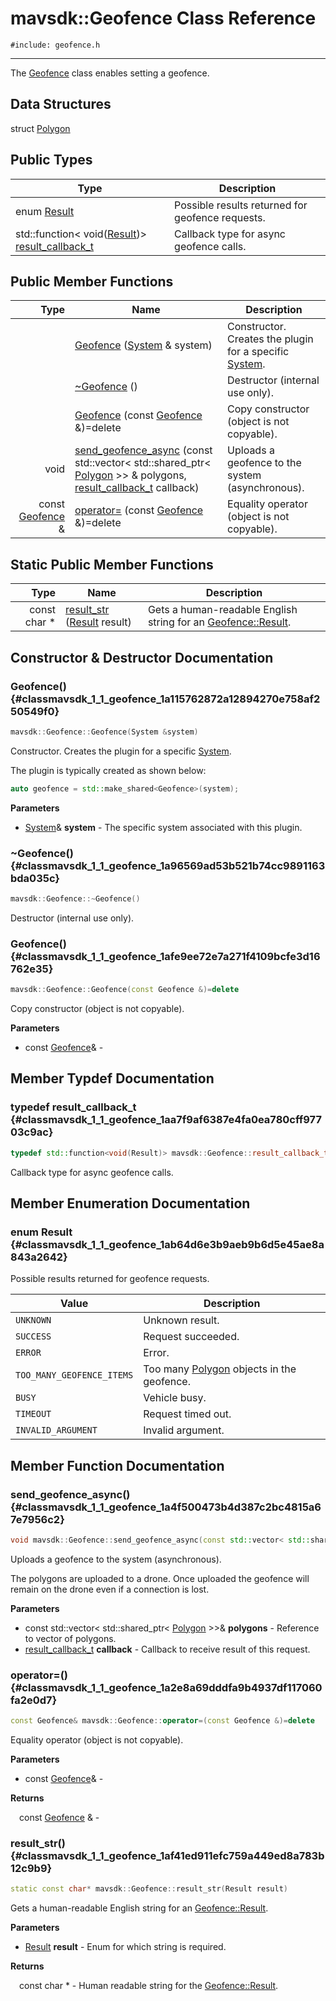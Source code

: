 # mavsdk::Geofence Class Reference
`#include: geofence.h`

----


The [Geofence](classmavsdk_1_1_geofence.md) class enables setting a geofence. 


## Data Structures


struct [Polygon](structmavsdk_1_1_geofence_1_1_polygon.md)

## Public Types


Type | Description
--- | ---
enum [Result](#classmavsdk_1_1_geofence_1ab64d6e3b9aeb9b6d5e45ae8a843a2642) | Possible results returned for geofence requests.
std::function< void([Result](classmavsdk_1_1_geofence.md#classmavsdk_1_1_geofence_1ab64d6e3b9aeb9b6d5e45ae8a843a2642))> [result_callback_t](#classmavsdk_1_1_geofence_1aa7f9af6387e4fa0ea780cff97703c9ac) | Callback type for async geofence calls.

## Public Member Functions


Type | Name | Description
---: | --- | ---
&nbsp; | [Geofence](#classmavsdk_1_1_geofence_1a115762872a12894270e758af250549f0) ([System](classmavsdk_1_1_system.md) & system) | Constructor. Creates the plugin for a specific [System](classmavsdk_1_1_system.md).
&nbsp; | [~Geofence](#classmavsdk_1_1_geofence_1a96569ad53b521b74cc9891163bda035c) () | Destructor (internal use only).
&nbsp; | [Geofence](#classmavsdk_1_1_geofence_1afe9ee72e7a271f4109bcfe3d16762e35) (const [Geofence](classmavsdk_1_1_geofence.md) &)=delete | Copy constructor (object is not copyable).
void | [send_geofence_async](#classmavsdk_1_1_geofence_1a4f500473b4d387c2bc4815a67e7956c2) (const std::vector< std::shared_ptr< [Polygon](structmavsdk_1_1_geofence_1_1_polygon.md) >> & polygons, [result_callback_t](classmavsdk_1_1_geofence.md#classmavsdk_1_1_geofence_1aa7f9af6387e4fa0ea780cff97703c9ac) callback) | Uploads a geofence to the system (asynchronous).
const [Geofence](classmavsdk_1_1_geofence.md) & | [operator=](#classmavsdk_1_1_geofence_1a2e8a69dddfa9b4937df117060fa2e0d7) (const [Geofence](classmavsdk_1_1_geofence.md) &)=delete | Equality operator (object is not copyable).

## Static Public Member Functions


Type | Name | Description
---: | --- | ---
const char * | [result_str](#classmavsdk_1_1_geofence_1af41ed911efc759a449ed8a783b12c9b9) ([Result](classmavsdk_1_1_geofence.md#classmavsdk_1_1_geofence_1ab64d6e3b9aeb9b6d5e45ae8a843a2642) result) | Gets a human-readable English string for an [Geofence::Result](classmavsdk_1_1_geofence.md#classmavsdk_1_1_geofence_1ab64d6e3b9aeb9b6d5e45ae8a843a2642).


## Constructor & Destructor Documentation


### Geofence() {#classmavsdk_1_1_geofence_1a115762872a12894270e758af250549f0}
```cpp
mavsdk::Geofence::Geofence(System &system)
```


Constructor. Creates the plugin for a specific [System](classmavsdk_1_1_system.md).

The plugin is typically created as shown below: 

```cpp
auto geofence = std::make_shared<Geofence>(system);
```

**Parameters**

* [System](classmavsdk_1_1_system.md)& **system** - The specific system associated with this plugin.

### ~Geofence() {#classmavsdk_1_1_geofence_1a96569ad53b521b74cc9891163bda035c}
```cpp
mavsdk::Geofence::~Geofence()
```


Destructor (internal use only).


### Geofence() {#classmavsdk_1_1_geofence_1afe9ee72e7a271f4109bcfe3d16762e35}
```cpp
mavsdk::Geofence::Geofence(const Geofence &)=delete
```


Copy constructor (object is not copyable).


**Parameters**

* const [Geofence](classmavsdk_1_1_geofence.md)&  - 

## Member Typdef Documentation


### typedef result_callback_t {#classmavsdk_1_1_geofence_1aa7f9af6387e4fa0ea780cff97703c9ac}

```cpp
typedef std::function<void(Result)> mavsdk::Geofence::result_callback_t
```


Callback type for async geofence calls.


## Member Enumeration Documentation


### enum Result {#classmavsdk_1_1_geofence_1ab64d6e3b9aeb9b6d5e45ae8a843a2642}


Possible results returned for geofence requests.


Value | Description
--- | ---
<span id="classmavsdk_1_1_geofence_1ab64d6e3b9aeb9b6d5e45ae8a843a2642a696b031073e74bf2cb98e5ef201d4aa3"></span> `UNKNOWN` | Unknown result. 
<span id="classmavsdk_1_1_geofence_1ab64d6e3b9aeb9b6d5e45ae8a843a2642ad0749aaba8b833466dfcbb0428e4f89c"></span> `SUCCESS` | Request succeeded. 
<span id="classmavsdk_1_1_geofence_1ab64d6e3b9aeb9b6d5e45ae8a843a2642abb1ca97ec761fc37101737ba0aa2e7c5"></span> `ERROR` | Error. 
<span id="classmavsdk_1_1_geofence_1ab64d6e3b9aeb9b6d5e45ae8a843a2642ac8056eddde297ec65316ee409ff3a31b"></span> `TOO_MANY_GEOFENCE_ITEMS` | Too many [Polygon](structmavsdk_1_1_geofence_1_1_polygon.md) objects in the geofence. 
<span id="classmavsdk_1_1_geofence_1ab64d6e3b9aeb9b6d5e45ae8a843a2642a802706a9238e2928077f97736854bad4"></span> `BUSY` | Vehicle busy. 
<span id="classmavsdk_1_1_geofence_1ab64d6e3b9aeb9b6d5e45ae8a843a2642a070a0fb40f6c308ab544b227660aadff"></span> `TIMEOUT` | Request timed out. 
<span id="classmavsdk_1_1_geofence_1ab64d6e3b9aeb9b6d5e45ae8a843a2642af295a0c3e37c94f078e1c5476479132d"></span> `INVALID_ARGUMENT` | Invalid argument. 

## Member Function Documentation


### send_geofence_async() {#classmavsdk_1_1_geofence_1a4f500473b4d387c2bc4815a67e7956c2}
```cpp
void mavsdk::Geofence::send_geofence_async(const std::vector< std::shared_ptr< Polygon >> &polygons, result_callback_t callback)
```


Uploads a geofence to the system (asynchronous).

The polygons are uploaded to a drone. Once uploaded the geofence will remain on the drone even if a connection is lost.

**Parameters**

* const std::vector< std::shared_ptr< [Polygon](structmavsdk_1_1_geofence_1_1_polygon.md) >>& **polygons** - Reference to vector of polygons.
* [result_callback_t](classmavsdk_1_1_geofence.md#classmavsdk_1_1_geofence_1aa7f9af6387e4fa0ea780cff97703c9ac) **callback** - Callback to receive result of this request.

### operator=() {#classmavsdk_1_1_geofence_1a2e8a69dddfa9b4937df117060fa2e0d7}
```cpp
const Geofence& mavsdk::Geofence::operator=(const Geofence &)=delete
```


Equality operator (object is not copyable).


**Parameters**

* const [Geofence](classmavsdk_1_1_geofence.md)&  - 

**Returns**

&emsp;const [Geofence](classmavsdk_1_1_geofence.md) & - 

### result_str() {#classmavsdk_1_1_geofence_1af41ed911efc759a449ed8a783b12c9b9}
```cpp
static const char* mavsdk::Geofence::result_str(Result result)
```


Gets a human-readable English string for an [Geofence::Result](classmavsdk_1_1_geofence.md#classmavsdk_1_1_geofence_1ab64d6e3b9aeb9b6d5e45ae8a843a2642).


**Parameters**

* [Result](classmavsdk_1_1_geofence.md#classmavsdk_1_1_geofence_1ab64d6e3b9aeb9b6d5e45ae8a843a2642) **result** - Enum for which string is required.

**Returns**

&emsp;const char * - Human readable string for the [Geofence::Result](classmavsdk_1_1_geofence.md#classmavsdk_1_1_geofence_1ab64d6e3b9aeb9b6d5e45ae8a843a2642).
